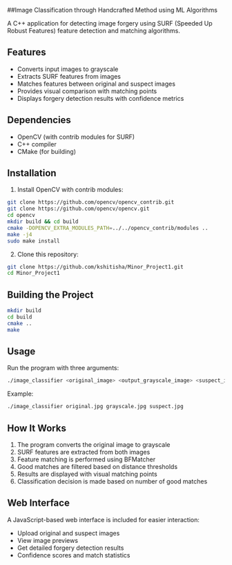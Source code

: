 ##Image Classification through Handcrafted Method using ML Algorithms

A C++ application for detecting image forgery using SURF (Speeded Up Robust Features) feature detection and matching algorithms.

## Features

- Converts input images to grayscale
- Extracts SURF features from images
- Matches features between original and suspect images
- Provides visual comparison with matching points
- Displays forgery detection results with confidence metrics

## Dependencies

- OpenCV (with contrib modules for SURF)
- C++ compiler
- CMake (for building)

## Installation

1. Install OpenCV with contrib modules:
```bash
git clone https://github.com/opencv/opencv_contrib.git
git clone https://github.com/opencv/opencv.git
cd opencv
mkdir build && cd build
cmake -DOPENCV_EXTRA_MODULES_PATH=../../opencv_contrib/modules ..
make -j4
sudo make install
```

2. Clone this repository:
```bash
git clone https://github.com/kshitisha/Minor_Project1.git
cd Minor_Project1
```

## Building the Project

```bash
mkdir build
cd build
cmake ..
make
```

## Usage

Run the program with three arguments:
```bash
./image_classifier <original_image> <output_grayscale_image> <suspect_image>
```

Example:
```bash
./image_classifier original.jpg grayscale.jpg suspect.jpg
```

## How It Works

1. The program converts the original image to grayscale
2. SURF features are extracted from both images
3. Feature matching is performed using BFMatcher
4. Good matches are filtered based on distance thresholds
5. Results are displayed with visual matching points
6. Classification decision is made based on number of good matches

## Web Interface

A JavaScript-based web interface is included for easier interaction:
- Upload original and suspect images
- View image previews
- Get detailed forgery detection results
- Confidence scores and match statistics

